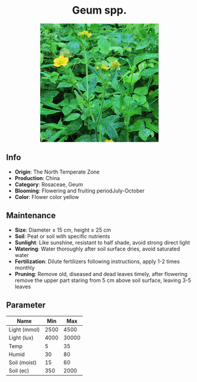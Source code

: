 <h1 align='center'>Geum spp.</h1>
<p align="center">
    <img 
        align='center'
        width='320'
        src="../images/geum spp.png" 
        alt='Geum spp.' />
</p>

## Info

 - **Origin**: The North Temperate Zone
 - **Production**: China
 - **Category**: Rosaceae, Geum
 - **Blooming**: Flowering and fruiting periodJuly-October
 - **Color**: Flower color yellow

## Maintenance

 - **Size**: Diameter ≥ 15 cm, height ≥ 25 cm
 - **Soil**: Peat or soil with specific nutrients
 - **Sunlight**: Like sunshine, resistant to half shade, avoid strong direct light
 - **Watering**: Water thoroughly after soil surface dries, avoid saturated water
 - **Fertilization**: Dilute fertilizers following instructions, apply 1-2 times monthly
 - **Pruning**: Remove old, diseased and dead leaves timely, after flowering remove the upper part staring from 5 cm above soil surface, leaving 3-5 leaves

## Parameter

| Name         | Min  | Max   |
|--------------|------|-------|
| Light (mmol) | 2500 | 4500  |
| Light (lux)  | 4000 | 30000 |
| Temp         | 5    | 35    |
| Humid        | 30   | 80    |
| Soil (moist) | 15   | 60    |
| Soil (ec)    | 350  | 2000  |